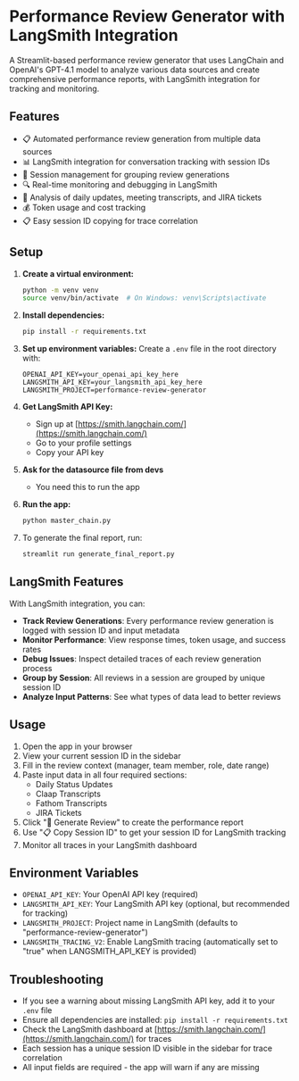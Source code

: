 # Performance Review Generator with LangSmith Integration

A Streamlit-based performance review generator that uses LangChain and OpenAI's GPT-4.1 model to analyze various data sources and create comprehensive performance reports, with LangSmith integration for tracking and monitoring.

## Features

- 📋 Automated performance review generation from multiple data sources
- 📊 LangSmith integration for conversation tracking with session IDs
- 🧵 Session management for grouping review generations
- 🔍 Real-time monitoring and debugging in LangSmith
- 📝 Analysis of daily updates, meeting transcripts, and JIRA tickets
- 💰 Token usage and cost tracking
- 📋 Easy session ID copying for trace correlation

## Setup

1. **Create a virtual environment:**
   ```bash
   python -m venv venv
   source venv/bin/activate  # On Windows: venv\Scripts\activate
   ```

2. **Install dependencies:**
   ```bash
   pip install -r requirements.txt
   ```

3. **Set up environment variables:**
   Create a `.env` file in the root directory with:
   ```
   OPENAI_API_KEY=your_openai_api_key_here
   LANGSMITH_API_KEY=your_langsmith_api_key_here
   LANGSMITH_PROJECT=performance-review-generator
   ```

4. **Get LangSmith API Key:**
   - Sign up at [https://smith.langchain.com/](https://smith.langchain.com/)
   - Go to your profile settings
   - Copy your API key

5. **Ask for the datasource file from devs**
   - You need this to run the app

6. **Run the app:**
   ```bash
   python master_chain.py
   ```

7. To generate the final report, run:
   ```bash
   streamlit run generate_final_report.py
   ```

## LangSmith Features

With LangSmith integration, you can:

- **Track Review Generations**: Every performance review generation is logged with session ID and input metadata
- **Monitor Performance**: View response times, token usage, and success rates
- **Debug Issues**: Inspect detailed traces of each review generation process
- **Group by Session**: All reviews in a session are grouped by unique session ID
- **Analyze Input Patterns**: See what types of data lead to better reviews

## Usage

1. Open the app in your browser
2. View your current session ID in the sidebar
3. Fill in the review context (manager, team member, role, date range)
4. Paste input data in all four required sections:
   - Daily Status Updates
   - Claap Transcripts
   - Fathom Transcripts
   - JIRA Tickets
5. Click "🚀 Generate Review" to create the performance report
6. Use "📋 Copy Session ID" to get your session ID for LangSmith tracking
7. Monitor all traces in your LangSmith dashboard

## Environment Variables

- `OPENAI_API_KEY`: Your OpenAI API key (required)
- `LANGSMITH_API_KEY`: Your LangSmith API key (optional, but recommended for tracking)
- `LANGSMITH_PROJECT`: Project name in LangSmith (defaults to "performance-review-generator")
- `LANGSMITH_TRACING_V2`: Enable LangSmith tracing (automatically set to "true" when LANGSMITH_API_KEY is provided)

## Troubleshooting

- If you see a warning about missing LangSmith API key, add it to your `.env` file
- Ensure all dependencies are installed: `pip install -r requirements.txt`
- Check the LangSmith dashboard at [https://smith.langchain.com/](https://smith.langchain.com/) for traces
- Each session has a unique session ID visible in the sidebar for trace correlation
- All input fields are required - the app will warn if any are missing